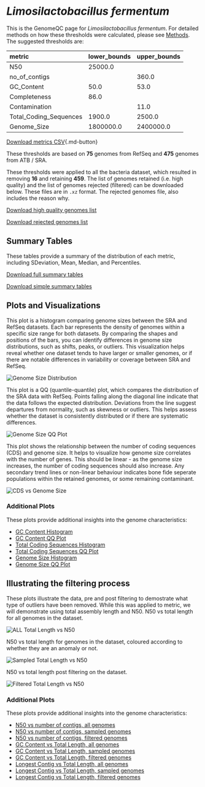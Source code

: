 # *Limosilactobacillus fermentum*

This is the GenomeQC page for *Limosilactobacillus fermentum*. For detailed methods on how these thresholds were calculated, please see [Methods](../../methods.md).
The suggested thresholds are: 

| metric                 | lower_bounds   | upper_bounds   |
|:-----------------------|:---------------|:---------------|
| N50                    | 25000.0        |                |
| no_of_contigs          |                | 360.0          |
| GC_Content             | 50.0           | 53.0           |
| Completeness           | 86.0           |                |
| Contamination          |                | 11.0           |
| Total_Coding_Sequences | 1900.0         | 2500.0         |
| Genome_Size            | 1800000.0      | 2400000.0      |

[Download metrics CSV](Limosilactobacillus_fermentum_metrics.csv){.md-button}


These thresholds are based on **75** genomes from RefSeq and **475** genomes from ATB / SRA.

These thresholds were applied to all the bacteria dataset, which resulted in removing **16** and retaining **459**.
The list of genomes retained (i.e. high quality) and the list of genomes rejected (filtered) can be downloaded below. These files are in `.xz` format. The rejected genomes file, also includes the reason why.

[Download high quality genomes list](Limosilactobacillus_fermentum_high_quality_genomes.csv.xz)


[Download rejected genomes list](Limosilactobacillus_fermentum_filtered_out_genomes.csv.xz)



## Summary Tables
These tables provide a summary of the distribution of each metric, including SDeviation, Mean, Median, and Percentiles.

[Download full summary tables](summary.csv)

[Download simple summary tables](selected_summary.csv)

## Plots and Visualizations

This plot is a histogram comparing genome sizes between the SRA and RefSeq datasets. Each bar represents the density of genomes within a specific size range for both datasets. By comparing the shapes and positions of the bars, you can identify differences in genome size distributions, such as shifts, peaks, or outliers. This visualization helps reveal whether one dataset tends to have larger or smaller genomes, or if there are notable differences in variability or coverage between SRA and RefSeq.

![Genome Size Distribution](Genome_Size_refseq_histogram_kde.png)

This plot is a QQ (quantile-quantile) plot, which compares the distribution of the SRA data with RefSeq. Points falling along the diagonal line indicate that the data follows the expected distribution. Deviations from the line suggest departures from normality, such as skewness or outliers. This helps assess whether the dataset is consistently distributed or if there are systematic differences.

![Genome Size QQ Plot](Genome_Size_refseq_qqplot.png)

This plot shows the relationship between the number of coding sequences (CDS) and genome size. It helps to visualize how genome size correlates with the number of genes. This should be linear - as the genome size increases, the number of coding sequences should also increase. Any secondary trend lines or non-linear behaviour indicates bone fide seperate populations within the retained genomes, or some remaining contaminant. 

![CDS vs Genome Size](Limosilactobacillus_fermentum_CDS_vs_Genome_Size.png)

### Additional Plots

These plots provide additional insights into the genome characteristics:

- [GC Content Histogram](GC_Content_refseq_histogram_kde.png)
- [GC Content QQ Plot](GC_Content_refseq_qqplot.png)
- [Total Coding Sequences Histogram](Total_Coding_Sequences_refseq_histogram_kde.png)
- [Total Coding Sequences QQ Plot](Total_Coding_Sequences_refseq_qqplot.png)
- [Genome Size Histogram](Genome_Size_refseq_histogram_kde.png)
- [Genome Size QQ Plot](Genome_Size_refseq_qqplot.png)
## Illustrating the filtering process
These plots illustrate the data, pre and post filtering to demostrate what type of outliers have been removed. While this was applied to metric, we will demonstrate using total assembly length and N50.
N50 vs total length for all genomes in the dataset.

![ALL Total Length vs N50](Limosilactobacillus_fermentum_all_total_length_N50.png)

N50 vs total length for genomes in the dataset, coloured according to whether they are an anomaly or not.

![Sampled Total Length vs N50](Limosilactobacillus_fermentum_sample_total_length_N50.png)

N50 vs total length post filtering on the dataset.

![Filtered Total Length vs N50](Limosilactobacillus_fermentum_filt_total_length_N50.png)

### Additional Plots

These plots provide additional insights into the genome characteristics:

- [N50 vs number of contigs, all genomes](Limosilactobacillus_fermentum_all_N50_number.png)
- [N50 vs number of contigs, sampled genomes](Limosilactobacillus_fermentum_sample_N50_number.png)
- [N50 vs number of contigs, filtered genomes](Limosilactobacillus_fermentum_filt_N50_number.png)
- [GC Content vs Total Length, all genomes](Limosilactobacillus_fermentum_all_total_length_GC_Content.png)
- [GC Content vs Total Length, sampled genomes](Limosilactobacillus_fermentum_sample_total_length_GC_Content.png)
- [GC Content vs Total Length, filtered genomes](Limosilactobacillus_fermentum_filt_total_length_GC_Content.png)
- [Longest Contig vs Total Length, all genomes](Limosilactobacillus_fermentum_all_total_length_longest.png)
- [Longest Contig vs Total Length, sampled genomes](Limosilactobacillus_fermentum_sample_total_length_longest.png)
- [Longest Contig vs Total Length, filtered genomes](Limosilactobacillus_fermentum_filt_total_length_longest.png)

